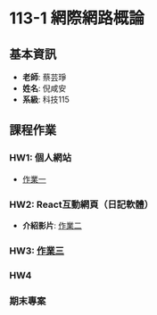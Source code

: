 # 113-1 網際網路概論

## 基本資訊
- **老師**: 蔡芸琤
- **姓名**: 倪咸安
- **系級**: 科技115

## 課程作業

### HW1: 個人網站
- [作業一](https://aleck581.github.io/Web/)

### HW2: React互動網頁（日記軟體）
- **介紹影片**: [作業二](https://youtu.be/ZskuFFNsnpc)


### HW3: [作業三](https://youtu.be/kOrKU_WG2Bc)


### HW4


### 期末專案

